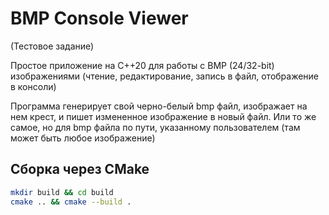 # BMP Console Viewer
(Тестовое задание)

Простое приложение на C++20 для работы с BMP (24/32-bit) изображениями (чтение, редактирование, запись в файл, отображение в консоли)

Программа генерирует свой черно-белый bmp файл, изображает на нем крест, и пишет измененное изображение в новый файл. 
Или то же самое, но для bmp файла по пути, указанному пользователем (там может быть любое изображение)

## Сборка через CMake
```bash
mkdir build && cd build
cmake .. && cmake --build .
```
